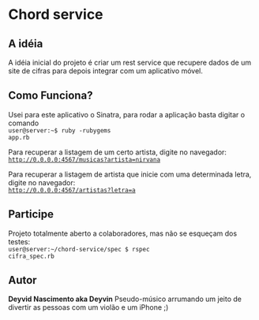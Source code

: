 # Chord service

## A idéia
A idéia inicial do projeto é criar um rest service que recupere dados de um site de cifras para depois integrar com um aplicativo móvel.

## Como Funciona?
Usei para este aplicativo o Sinatra, para rodar a aplicação basta digitar o comando
<br><code>user@server:~$ ruby -rubygems app.rb</code>

Para recuperar a listagem de um certo artista, digite no navegador:
<br><code>http://0.0.0.0:4567/musicas?artista=nirvana</code>

Para recuperar a listagem de artista que inicie com uma determinada letra, digite no navegador:
<br><code>http://0.0.0.0:4567/artistas?letra=a</code>

## Participe
Projeto totalmente aberto a colaboradores, mas não se esqueçam dos testes:
<br><code>user@server:~/chord-service/spec $ rspec cifra_spec.rb</code>

## Autor
<b>Deyvid Nascimento aka Deyvin</b>
Pseudo-músico arrumando um jeito de divertir as 
pessoas com um violão e um iPhone ;)